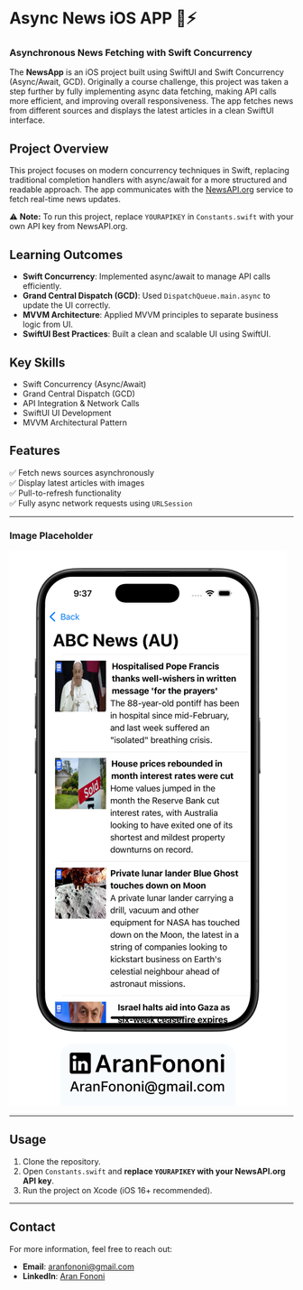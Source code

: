 

# Async News iOS APP 📰⚡️

### Asynchronous News Fetching with Swift Concurrency  

The **NewsApp** is an iOS project built using SwiftUI and Swift Concurrency (Async/Await, GCD). Originally a course challenge, this project was taken a step further by fully implementing async data fetching, making API calls more efficient, and improving overall responsiveness. The app fetches news from different sources and displays the latest articles in a clean SwiftUI interface.  

## Project Overview  
This project focuses on modern concurrency techniques in Swift, replacing traditional completion handlers with async/await for a more structured and readable approach. The app communicates with the [NewsAPI.org](https://newsapi.org/) service to fetch real-time news updates.  

⚠️ **Note:** To run this project, replace `YOURAPIKEY` in `Constants.swift` with your own API key from NewsAPI.org.  

## Learning Outcomes  
- **Swift Concurrency**: Implemented async/await to manage API calls efficiently.  
- **Grand Central Dispatch (GCD)**: Used `DispatchQueue.main.async` to update the UI correctly.  
- **MVVM Architecture**: Applied MVVM principles to separate business logic from UI.  
- **SwiftUI Best Practices**: Built a clean and scalable UI using SwiftUI.  

## Key Skills  
- Swift Concurrency (Async/Await)  
- Grand Central Dispatch (GCD)  
- API Integration & Network Calls  
- SwiftUI UI Development  
- MVVM Architectural Pattern  

## Features  
✅ Fetch news sources asynchronously  
✅ Display latest articles with images  
✅ Pull-to-refresh functionality  
✅ Fully async network requests using `URLSession`  

---

### Image Placeholder  
![Placeholder](./Documents/Readme.png)  

---

## Usage  
1. Clone the repository.  
2. Open `Constants.swift` and **replace `YOURAPIKEY` with your NewsAPI.org API key**.  
3. Run the project on Xcode (iOS 16+ recommended).  

---

## Contact
For more information, feel free to reach out:  
- **Email**: [aranfononi@gmail.com](mailto:aranfononi@gmail.com)  
- **LinkedIn**: [Aran Fononi](https://www.linkedin.com/in/aran-fononi-18182b265)
